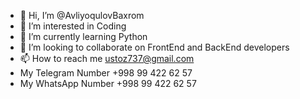 - 👋 Hi, I’m @AvliyoqulovBaxrom
- 👀 I’m interested in Coding 
- 🌱 I’m currently learning Python
- 💞️ I’m looking to collaborate on FrontEnd and BackEnd developers
- 📫 How to reach me ustoz737@gmail.com 
- My Telegram Number +998 99 422 62 57
- My WhatsApp Number +998 99 422 62 57
<!---
AvliyoqulovBaxrom/AvliyoqulovBaxrom is a ✨ special ✨ repository because its `README.md` (this file) appears on your GitHub profile.
You can click the Preview link to take a look at your changes.
--->
